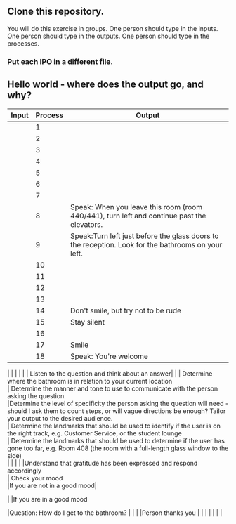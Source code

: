 ## Clone this repository. 

You will do this exercise in groups. 
One person should type in the inputs. 
One person should type in the outputs. 
One person should type in the processes. 

### Put each IPO in a different file.  

## Hello world - where does the output go, and why? 

|Input              |Process                                 |Output                                               |
|-------------------|----------------------------------------|-----------------------------------------------------|
|                   |1                                       |                                          |
|                   |2                                       |                                          |
|                   |3                                       |                                          |
|                   |4                                       |                                          |
|                   |5                                       |                                          |
|                   |6                                       |                                          |
|                   |7                                       |                                          |
|                   |8                                       | Speak: When you leave this room (room 440/441), turn left and continue past the elevators.                                         |
|                   |9                                       | Speak:Turn left just before the glass doors to the reception. Look for the bathrooms on your left.                                         |
|                   |10                                      |                                         |
|                   |11                                      |                                          |
|                   |12                                      |                                          |
|                   |13                                      |                                          |
|                   |14                                      | Don't smile, but try not to be rude                                         |
|                   |15                                      | Stay silent                                         |
|                   |16                                      |                                          |
|                   |17                                      | Smile                                         |
|                   |18                                      | Speak: You're welcome                                         |

|                   |                                        |                                       |
|                   |  Listen to the question and think about an answer|                            	|
|                   Determine where the bathroom is in relation to your current location	
                    | Determine the manner and tone to use to communicate with the person asking the question.	
                     |Determine the level of specificity the person asking the question will need - should I ask them to count steps, or will vague directions be enough? Tailor your output to the desired audience.	
                    | Determine the landmarks that should be used to identify if the user is on the right track, e.g. Customer Service, or the student lounge	
                    | Determine the landmarks that should be used to determine if the user has gone too far, e.g. Room 408 (the room with a full-length glass window to the side)                     
|                   |                                        |                                        |
                     |Understand that gratitude has been expressed and respond accordingly	
                    | Check your mood	
                    |If you are not in a good mood|
                     
 |                   |If you are in a good mood

|Question: How do I get to the bathroom?             |                                        |                                          |
|Person thanks you  |  |                                        |
|                   |                                        |                                          |
